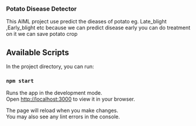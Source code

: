 ### Potato Disease Detector

This AIML project use predict the dieases of potato eg. Late_blight ,Early_blight etc
because we can predict disease  early you can  do treatment on it we can save potato crop
## Available Scripts

In the project directory, you can run:

### `npm start`

Runs the app in the development mode.\
Open [http://localhost:3000](http://localhost:3000) to view it in your browser.

The page will reload when you make changes.\
You may also see any lint errors in the console.

